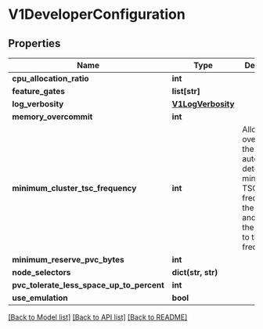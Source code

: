 # V1DeveloperConfiguration

## Properties
Name | Type | Description | Notes
------------ | ------------- | ------------- | -------------
**cpu_allocation_ratio** | **int** |  | [optional] 
**feature_gates** | **list[str]** |  | [optional] 
**log_verbosity** | [**V1LogVerbosity**](V1LogVerbosity.md) |  | [optional] 
**memory_overcommit** | **int** |  | [optional] 
**minimum_cluster_tsc_frequency** | **int** | Allow overriding the automatically determined minimum TSC frequency of the cluster and fixate the minimum to this frequency. | [optional] 
**minimum_reserve_pvc_bytes** | **int** |  | [optional] 
**node_selectors** | **dict(str, str)** |  | [optional] 
**pvc_tolerate_less_space_up_to_percent** | **int** |  | [optional] 
**use_emulation** | **bool** |  | [optional] 

[[Back to Model list]](../README.md#documentation-for-models) [[Back to API list]](../README.md#documentation-for-api-endpoints) [[Back to README]](../README.md)


